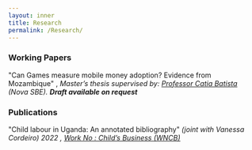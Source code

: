 ```yaml
---
layout: inner
title: Research
permalink: /Research/
---
```

### Working Papers

 "Can Games measure mobile money adoption? Evidence from Mozambique" , _Master’s thesis supervised by:  [Professor Catia Batista](https://www.catiabatista.org/) (Nova SBE). <b>Draft available on request</b>_
  
### Publications 

"Child labour in Uganda: An annotated bibliography" _(joint with Vanessa Cordeiro) 2022 , [Work No : Child’s Business (WNCB) ](/Uganda-1.pdf)_ 

